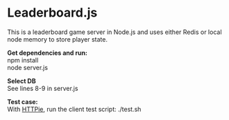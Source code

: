 # Leaderboard.js
This is a leaderboard game server in Node.js and uses either Redis or local node memory to store player state.

**Get dependencies and run:**  
npm install  
node server.js  
  
**Select DB**  
See lines 8-9 in server.js
  
**Test case:**  
With [HTTPie](https://github.com/jakubroztocil/httpie), run the client test script: ./test.sh
